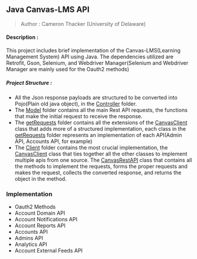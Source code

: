 ## Java Canvas-LMS API
> Author : Cameron Thacker (University of Delaware)

#### Description :
This project includes brief implementation of the Canvas-LMS(Learning Management System) API using Java. The dependencies utilized are Retrofit, Gson, Selenium, and Webdriver Manager(Selenium and Webdriver Manager are mainly used for the Oauth2 methods)

##### Project Structure :
- All the Json response payloads are structured to be converted into Pojo(Plain old java object), in the [Controller](https://github.com/cthacker-udel/Java-Canvas-LMS-API/tree/master/src/main/java/Controller) folder.
- The [Model](https://github.com/cthacker-udel/Java-Canvas-LMS-API/tree/master/src/main/java/Model) folder contains all the main Rest API requests, the functions that make the initial request to receive the response.
- The [getRequests](https://github.com/cthacker-udel/Java-Canvas-LMS-API/tree/master/src/main/java/getRequests) folder contains all the extensions of the [CanvasClient](https://github.com/cthacker-udel/Java-Canvas-LMS-API/blob/master/src/main/java/Client/CanvasClient.java) class that adds more of a structured implementation, each class in the [getRequests](https://github.com/cthacker-udel/Java-Canvas-LMS-API/tree/master/src/main/java/getRequests) folder represents an implementation of each API(Admin API, Accounts API, for example)
- The [Client](https://github.com/cthacker-udel/Java-Canvas-LMS-API/blob/master/src/main/java/Client/CanvasClient.java) folder contains the most crucial implementation, the [CanvasClient](https://github.com/cthacker-udel/Java-Canvas-LMS-API/blob/master/src/main/java/Client/CanvasClient.java) class that ties together all the other classes to implement multiple apis from one source. The [CanvasRestAPI](https://github.com/cthacker-udel/Java-Canvas-LMS-API/blob/master/src/main/java/Client/CanvasRestAPI.java) class that contains all the methods to implement the requests, forms the proper requests and makes the request, collects the converted response, and returns the object in the method.


### Implementation

- Oauth2 Methods
- Account Domain API
- Account Notifications API
- Account Reports API
- Accounts API
- Admins API
- Analytics API
- Account External Feeds API
